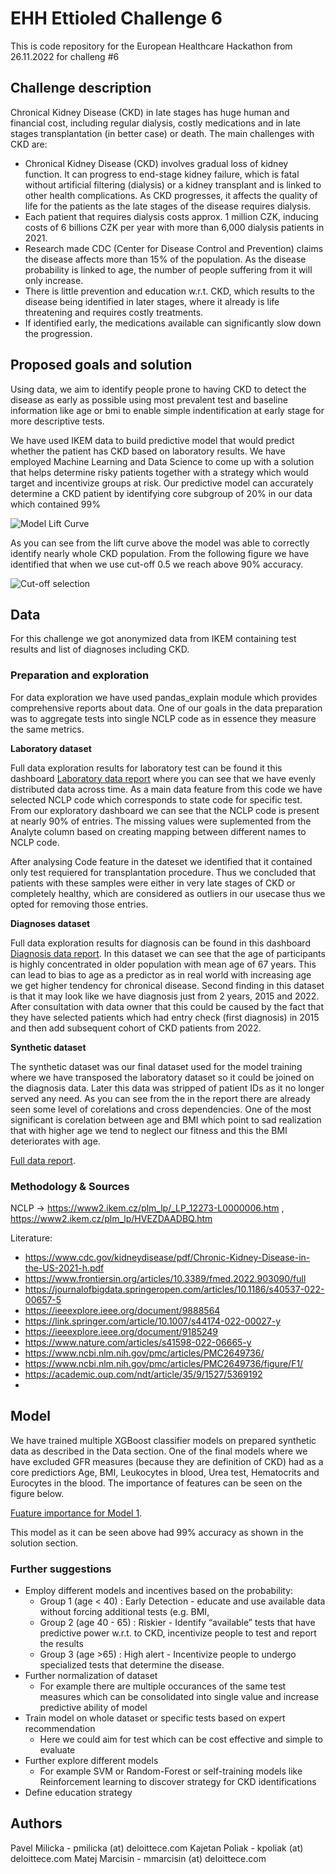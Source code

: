 # EHH Ettioled Challenge 6
This is code repository for the European Healthcare Hackathon from 26.11.2022 for challeng #6

## Challenge description
Chronical Kidney Disease (CKD) in late stages has huge human and financial cost, including regular dialysis, 
costly medications and in late stages transplantation (in better case) or death. The main challenges with
CKD are:

- Chronical Kidney Disease (CKD) involves gradual loss of kidney function. It can progress to end-stage kidney failure, which is fatal without artificial filtering (dialysis) or a kidney transplant and is linked to other health complications. As CKD progresses, it affects the quality of life for the patients as the late stages of the disease requires dialysis.
- Each patient that requires dialysis costs  approx. 1 million CZK, inducing costs of 6 billions CZK per year with more than 6,000 dialysis patients in 2021. 
- Research made CDC (Center for Disease Control and Prevention) claims the disease affects more than 15% of the population. As the disease probability is linked to age, the number of people suffering from it will only increase.
- There is little prevention and education w.r.t. CKD, which results to the disease being identified in later stages, where it already is life threatening and requires costly treatments.
- If identified early, the medications available can significantly slow down the progression. 


## Proposed goals and solution 

Using data, we aim to identify people prone to having CKD to detect the disease as early as possible using 
most prevalent test and baseline information like age or bmi to enable simple indentification at early stage
for more descriptive tests.

We have used IKEM data to build predictive model that would predict whether the patient has CKD based on laboratory
results.  We have employed Machine Learning and Data Science to come up with a solution that helps determine risky 
patients together with a strategy which would target and incentivize groups at risk. 
Our predictive model can accurately determine a CKD patient by identifying core subgroup of 20% in our data
which contained 99%

![Model Lift Curve](./documentation/lift_plot.png)

As you can see from the lift curve above the model was able to correctly identify nearly whole CKD population. 
From the following figure we have identified that when we use cut-off 0.5 we reach above 90% accuracy.

![Cut-off selection](./documentation/precision_plot.png)

## Data 

For this challenge we got anonymized data from IKEM containing test results and list of diagnoses including CKD. 


### Preparation and exploration

For data exploration we have used pandas_explain module which provides comprehensive reports about data.
One of our goals in the data preparation was to aggregate tests into single NCLP code as in essence they 
measure the same metrics. 

**Laboratory dataset**

Full data exploration results for laboratory test can be found it this dashboard 
[Laboratory data report](./documentation/labs_data_report.html) where you can see that we have evenly distributed
data across time. As a main data feature from this code we have selected NCLP code which corresponds to state code
for specific test. From our exploratory dashboard we can see that the NCLP code is present at nearly 90% of entries. 
The missing values were suplemented from the Analyte column based on creating mapping between different names to NCLP code.

After analysing Code feature in the dateset we identified that it contained only test requiered for transplantation procedure.
Thus we concluded that patients with these samples were either in very late stages of CKD or completely healthy,
which are considered as outliers in our usecase thus we opted for removing those entries.


**Diagnoses dataset**

Full data exploration results for diagnosis can be found in this dashboard 
[Diagnosis data report](./documentation/diag_clean.html). In this dataset we can see that the age of participants
is highly concentrated in older population with mean age of 67 years. This can lead to bias to age as a predictor
as in real world with increasing age we get higher tendency for chronical disease. Second finding in this dataset is that 
it may look like we have diagnosis just from 2 years, 2015 and 2022. After consultation with data owner that this could
be caused by the fact that they have selected patients which had entry check (first diagnosis) in 2015 and then add subsequent
cohort of CKD patients from 2022. 

**Synthetic dataset**

The synthetic dataset was our final dataset used for the model training where we have transposed the laboratory
dataset so it could be joined on the diagnosis data. Later this data was stripped of patient IDs as it no longer
served any need. As you can see from the in the report there are already seen some level of corelations and cross
dependencies. One of the most significant is corelation between age and BMI which point to sad realization that with 
higher age we tend to neglect our fitness and this the BMI deteriorates with age.

[Full data report](./documentation/full_data.html).


### Methodology & Sources

NCLP -> https://www2.ikem.cz/plm_lp/_LP_12273-L0000006.htm , https://www2.ikem.cz/plm_lp/HVEZDAADBQ.htm

Literature:
 - https://www.cdc.gov/kidneydisease/pdf/Chronic-Kidney-Disease-in-the-US-2021-h.pdf
 - https://www.frontiersin.org/articles/10.3389/fmed.2022.903090/full
 - https://journalofbigdata.springeropen.com/articles/10.1186/s40537-022-00657-5
 - https://ieeexplore.ieee.org/document/9888564
 - https://link.springer.com/article/10.1007/s44174-022-00027-y
 - https://ieeexplore.ieee.org/document/9185249
 - https://www.nature.com/articles/s41598-022-06665-y
 - https://www.ncbi.nlm.nih.gov/pmc/articles/PMC2649736/
 - https://www.ncbi.nlm.nih.gov/pmc/articles/PMC2649736/figure/F1/
 - https://academic.oup.com/ndt/article/35/9/1527/5369192
 - 

## Model 

We have trained multiple XGBoost classifier models on prepared synthetic data as described in the Data section. One of the 
final models where we have excluded GFR measures (because they are definition of CKD) had as a core predictiors Age,
BMI, Leukocytes in blood, Urea test, Hematocrits and Eurocytes in the blood. The importance of features can be seen on the 
figure below. 

[Fuature importance for Model 1](./documentation/feature_importance.png).

This model as it can be seen above had 99% accuracy as shown in the solution section.

### Further suggestions

- Employ different models and incentives based on the probability:
   - Group 1 (age < 40) : Early Detection - educate and use available data without forcing additional tests (e.g. BMI, 
   - Group 2 (age 40 - 65) : Riskier - Identify “available” tests that have predictive power w.r.t. to CKD, incentivize people to test and report the results
   - Group 3 (age >65) : High alert - Incentivize people to undergo specialized tests that determine the disease.
- Further normalization of dataset
  - For example there are multiple occurances of the same test measures which can be consolidated into single value and increase predictive ability of model
- Train model on whole dataset or specific tests based on expert recommendation
  - Here we could aim for test which can be cost effective and simple to evaluate
- Further explore different models 
  - For example SVM or Random-Forest or self-training models like Reinforcement learning to discover strategy for CKD identifications
- Define education strategy
   
## Authors

Pavel Milicka - pmilicka (at) deloittece.com
Kajetan Poliak - kpoliak (at) deloittece.com
Matej Marcisin - mmarcisin (at) deloittece.com

